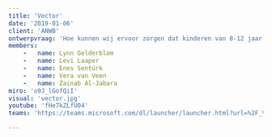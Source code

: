 ```yaml
---
title: 'Vector'
date: '2019-01-06'
client: 'ANWB'
ontwerpvraag: 'Hoe kunnen wij ervoor zorgen dat kinderen van 8-12 jaar uit de Afrikaanderwijk zich veilig, efficiënt en zorgeloos kunnen verplaatsen binnen hun omgeving?'
members:
    -   name: Lynn Gelderblom
    -   name: Levi Laaper
    -   name: Enes Sentürk
    -   name: Vera van Veen
    -   name: Zainab Al-Jabara
miro: 'o9J_lGofQiI'
visual: 'vector.jpg'
youtube: 'fHe7kZLfU04'
teams: 'https://teams.microsoft.com/dl/launcher/launcher.html?url=%2F_%23%2Fl%2Fchannel%2F19%3A80f29b0e091a44509d16e0ecf9a96dfb%40thread.tacv2%2F2C%2520Vector%3FgroupId%3D9de1bad9-5153-4a55-b11b-d7cad7e67836%26tenantId%3Dca6fbace-7cba-4d53-8681-a06284f7ff46&type=channel&deeplinkId=468beda1-673c-4b85-a835-84c3f88ba392&directDl=true&msLaunch=true&enableMobilePage=true&suppressPrompt=true'

---
```



 

